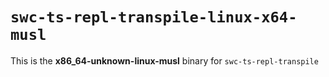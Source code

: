 # `swc-ts-repl-transpile-linux-x64-musl`

This is the **x86_64-unknown-linux-musl** binary for `swc-ts-repl-transpile`
